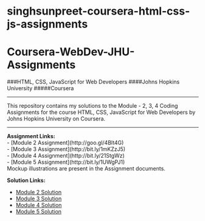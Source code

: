 # singhsunpreet-coursera-html-css-js-assignments
# Coursera-WebDev-JHU-Assignments

###HTML, CSS, JavaScript for Web Developers
####Johns Hopkins University
#####Coursera
<hr>
This repository contains my solutions to the Module - 2, 3, 4 Coding Assignments for the course HTML, CSS, JavaScript for Web Developers by Johns Hopkins University on Coursera. <br>

<hr>
<b>Assignment Links:</b> <br>
- [Module 2 Assignment](http://goo.gl/4Blt4G) <br>
- [Module 3 Assignment](http://bit.ly/1mKZzJ5) <br>
- [Module 4 Assignment](http://bit.ly/21StgWz) <br>
- [Module 5 Assignment](http://bit.ly/1UWgPJ1) <br>
Mockup illustrations are present in the Assignment documents.
<br>

<b>Solution Links:</b> <br>
- [Module 2 Solution](http://singhsunpreet7777.github.io/module-2-solution/index.html) <br>
- [Module 3 Solution](file:///C:/Users/Dell/Desktop/1245/singhsunpreet7777.github.io/module-3-solution/index.html) <br>
- [Module 4 Solution](file:///C:/Users/Dell/Desktop/1245/singhsunpreet7777.github.io/module-4-solution/index.html) <br>
- [Module 5 Solution](file:///C:/Users/Dell/Desktop/1245/singhsunpreet7777.github.io/module-5-solution/index.html) <br>
